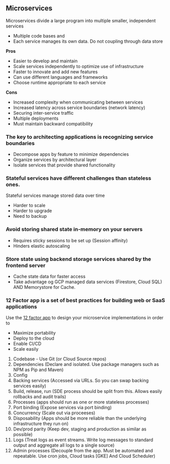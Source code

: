  ## Microservices
 Microservices divide a large program into multiple smaller, independent services
  
  - Multiple code bases and 
  - Each service manages its own data. Do not coupling through data store

**Pros**
- Easier to develop and maintain
- Scale services independently to optimize use of infrastructure
- Faster to innovate and add new features
- Can use different languages and frameworks
- Choose runtime appropriate to each service

**Cons**
- Increased complexity when communicating between services
- Increased latency across service boundaries (network latency)
- Securing inter-service traffic
- Multiple deployments
- Must maintain backward compatibility

### The key to architecting applications is recognizing service boundaries
- Decompose apps by feature to minimize dependencies
- Organize services by architectural layer
- Isolate services that provide shared functionality

### Stateful services have different challenges than stateless ones.

Stateful services manage stored data over time
- Harder to scale
- Harder to upgrade
- Need to backup

### Avoid storing shared state in-memory on your servers
- Requires sticky sessions to be set up (Session affinity)
- Hinders elastic autoscaling

### Store state using backend storage services shared by the frontend server
- Cache state data for faster access
- Take advantage og GCP managed data services (Firestore, Cloud SQL) AND Memorystore for Cache.

### 12 Factor app is a set of best practices for building web or SaaS applications
Use the [12 factor app](https://12factor.net) to design your microservice implementations in order to
- Maximize portability
- Deploy to the cloud
- Enable CI/CD
- Scale easily

1. Codebase - Use Git (or Cloud Source repos)
2. Dependencies (Declare and isolated. Use package managers such as NPM as Pip and Maven)
3. Config
4. Backing services (Accessed via URLs. So you can swap backing services easily)
5. Build, release, run (SDE process should be split from this. Allows easily rollbacks and audit trails)
6. Processes (apps should run as one or more stateless processes)
7. Port binding (Expose services via port binding)
8. Concurrency (Scale out via proceeses)
9. Disposability (Apps should be more reliable than the underlying infrastructure they run on)
10. Dev/prod parity (Keep dev, staging and production as similar as possible)
11. Logs (Treat logs as event streams. Write log messages to standard output and aggregate all logs to a single source)
12. Admin processes (Decouple from the app. Must be automated and repeatable. Use cron jobs, Cloud tasks [GKE] And Cloud Scheduler)
 
